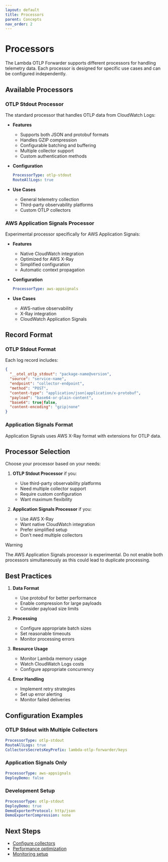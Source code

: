 ```yaml
---
layout: default
title: Processors
parent: Concepts
nav_order: 2
---
```


# Processors

The Lambda OTLP Forwarder supports different processors for handling telemetry data. Each processor is designed for specific use cases and can be configured independently.

## Available Processors

### OTLP Stdout Processor

The standard processor that handles OTLP data from CloudWatch Logs:

- **Features**
  - Supports both JSON and protobuf formats
  - Handles GZIP compression
  - Configurable batching and buffering
  - Multiple collector support
  - Custom authentication methods

- **Configuration**
  ```yaml
  ProcessorType: otlp-stdout
  RouteAllLogs: true
  ```

- **Use Cases**
  - General telemetry collection
  - Third-party observability platforms
  - Custom OTLP collectors

### AWS Application Signals Processor

Experimental processor specifically for AWS Application Signals:

- **Features**
  - Native CloudWatch integration
  - Optimized for AWS X-Ray
  - Simplified configuration
  - Automatic context propagation

- **Configuration**
  ```yaml
  ProcessorType: aws-appsignals
  ```

- **Use Cases**
  - AWS-native observability
  - X-Ray integration
  - CloudWatch Application Signals

## Record Format

### OTLP Stdout Format

Each log record includes:
```json
{
  "__otel_otlp_stdout": "package-name@version",
  "source": "service-name",
  "endpoint": "collector-endpoint",
  "method": "POST",
  "content-type": "application/json|application/x-protobuf",
  "payload": "base64-or-plain-content",
  "base64": true|false,
  "content-encoding": "gzip|none"
}
```

### Application Signals Format

Application Signals uses AWS X-Ray format with extensions for OTLP data.

## Processor Selection

Choose your processor based on your needs:

1. **OTLP Stdout Processor** if you:
   - Use third-party observability platforms
   - Need multiple collector support
   - Require custom configuration
   - Want maximum flexibility

2. **Application Signals Processor** if you:
   - Use AWS X-Ray
   - Want native CloudWatch integration
   - Prefer simplified setup
   - Don't need multiple collectors

> [!WARNING]
> The AWS Application Signals processor is experimental. Do not enable both processors simultaneously as this could lead to duplicate processing.

## Best Practices

1. **Data Format**
   - Use protobuf for better performance
   - Enable compression for large payloads
   - Consider payload size limits

2. **Processing**
   - Configure appropriate batch sizes
   - Set reasonable timeouts
   - Monitor processing errors

3. **Resource Usage**
   - Monitor Lambda memory usage
   - Watch CloudWatch Logs costs
   - Configure appropriate concurrency

4. **Error Handling**
   - Implement retry strategies
   - Set up error alerting
   - Monitor failed deliveries

## Configuration Examples

### OTLP Stdout with Multiple Collectors

```yaml
ProcessorType: otlp-stdout
RouteAllLogs: true
CollectorsSecretsKeyPrefix: lambda-otlp-forwarder/keys
```

### Application Signals Only

```yaml
ProcessorType: aws-appsignals
DeployDemo: false
```

### Development Setup

```yaml
ProcessorType: otlp-stdout
DeployDemo: true
DemoExporterProtocol: http/json
DemoExporterCompression: none
```

## Next Steps

- [Configure collectors](../deployment/collectors)
- [Performance optimization](../advanced/performance)
- [Monitoring setup](../advanced/monitoring) 
